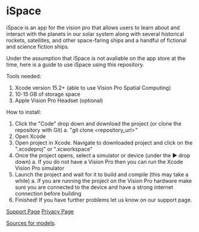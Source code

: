 # iSpace
iSpace is an app for the vision pro that allows users to learn about and interact with the planets in our solar system along with several historical rockets, satellites, and other space-faring ships and a handful of fictional and science fiction ships.

Under the assumption that iSpace is not avaliable on the app store at the time, here is a guide to use iSpace using this repository. 

Tools needed: 
1. Xcode version 15.2+ (able to use Vision Pro Spatial Computing)
2. 10-15 GB of storage space
3. Apple Vision Pro Headset (optional)

How to install: 
1. Click the "Code" drop down and download the project (or clone the repository with Git)
   a. "git clone <repository_url>"
2. Open Xcode
3. Open project in Xcode. Navigate to downloaded project and click on the ".xcodeproj" or ".xcworkspace"
4. Once the project opens, select a simulator or device (under the ▶︎ drop down)
   a. If you do not have a Vision Pro then you can run the Xcode Vision Pro simulator
5. Launch the project and wait for it to build and compile (this may take a while)
   a. If you are running the project on the Vision Pro hardware make sure you are connected to the device and have a strong internet connection before building
6. Finished! If you have further problems let us know on our support page.

[Support Page](https://projects.nmi.cool/2024/nmc/ispace/support) 
[Privacy Page](https://projects.nmi.cool/2024/nmc/ispace/privacy)

[Sources for models](https://docs.google.com/document/d/1-NUpOEKobdGNJEdYwQac6G8zl5MmdL7FYNdZNSKvXDo/edit?usp=sharing).
